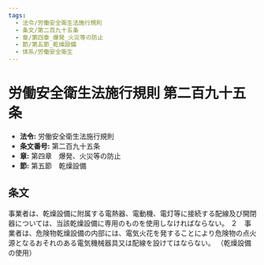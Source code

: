 ```yaml
---
tags:
  - 法令/労働安全衛生法施行規則
  - 条文/第二百九十五条
  - 章/第四章_爆発_火災等の防止
  - 節/第五節_乾燥設備
  - 体系/労働安全衛生
---
```

# 労働安全衛生法施行規則 第二百九十五条

- **法令:** 労働安全衛生法施行規則
- **条文番号:** 第二百九十五条
- **章:** 第四章　爆発、火災等の防止
- **節:** 第五節　乾燥設備

## 条文
事業者は、乾燥設備に附属する電熱器、電動機、電灯等に接続する配線及び開閉器については、当該乾燥設備に専用のものを使用しなければならない。
２　事業者は、危険物乾燥設備の内部には、電気火花を発することにより危険物の点火源となるおそれのある電気機械器具又は配線を設けてはならない。
（乾燥設備の使用）

